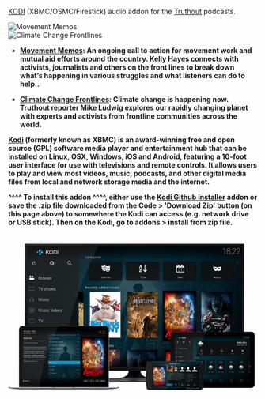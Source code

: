 <a href="https://kodi.tv">KODI<a> (XBMC/OSMC/Firestick) audio addon for the <a href="https://truthout.org">Truthout</a> podcasts.<br>

<img src="https://megaphone.imgix.net/podcasts/e651e3ce-4467-11ea-a211-ff38e4cd73bf/image/uploads_2F1580502557604-wt9hb1huy6f-77289447a37f40637357673929f67709_2Fmovement-memos-fin-a.jpg?ixlib=rails-2.1.2&max-w=3000&max-h=3000&fit=crop&auto=format,compress" width="400" height="400" alt="Movement Memos"><br>     <img src="https://megaphone.imgix.net/podcasts/c9f01482-1967-11eb-be5a-3b30b6c2b4e1/image/uploads_2F1605285309636-6sirg6em403-93059d842d47b7ebfa8f8221456939ae_2Fclimate-front-lines.jpg?ixlib=rails-2.1.2&max-w=3000&max-h=3000&fit=crop&auto=format,compress" width="400" height="400" alt="Climate Change Frontlines"><br>

- <b><a href="https://truthout.org">Movement Memos</a><b>: An ongoing call to action for movement work and mutual aid efforts around the country. Kelly Hayes connects with activists, journalists and others on the front lines to break down what’s happening in various struggles and what listeners can do to help..<br>

- <b><a href="https://truthout.org">Climate Change Frontlines</a><b>: Climate change is happening now. Truthout reporter Mike Ludwig explores our rapidly changing planet with experts and activists from frontline communities across the world.<br>

<a href="https://www.kodi.tv">Kodi</a> (formerly known as XBMC) is an award-winning free and open source (GPL) software media player and entertainment hub that can be installed on Linux, OSX, Windows, iOS and Android, featuring a 10-foot user interface for use with televisions and remote controls. It allows users to play and view most videos, music, podcasts, and other digital media files from local and network storage media and the internet.<br>

<b>^^^^ To install this addon ^^^^</b>, either use the <a href="https://www.tvaddons.co/github-browser-kodi/">Kodi Github installer</a> addon or save the .zip file downloaded from the Code > 'Download Zip' button (on this page above) to somewhere the Kodi can access (e.g. network drive or USB stick). Then on the Kodi, go to addons > install from zip file.<br>

<br><a href="https://www.kodi.tv"><img src="https://github.com/leopheard/Audio-Podcasts/blob/master/resources/media/about--devices.jpg?raw=true">
